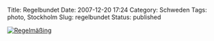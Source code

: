 Title: Regelbundet
Date: 2007-12-20 17:24
Category: Schweden
Tags: photo, Stockholm
Slug: regelbundet
Status: published

[![Regelmäßing](/pic/regelbundet_s.jpg "Regelmäßig")](/pic/regelbundet_l.jpg)

